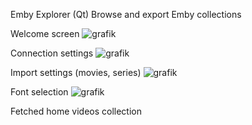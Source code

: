 Emby Explorer (Qt) 
Browse and export Emby collections

Welcome screen
![grafik](https://github.com/user-attachments/assets/acdd2b7a-ac9d-4c49-9321-ec5302b5fdbd)

Connection settings
![grafik](https://github.com/user-attachments/assets/05b0deb4-e69d-44c1-95be-49ed2dc5d9dc)

Import settings (movies, series)
![grafik](https://github.com/user-attachments/assets/d66f6cbd-b8d4-4c11-8de0-8171beeea265)

Font selection
![grafik](https://github.com/user-attachments/assets/ce881e10-9516-46d7-889d-83fc9e909ca6)

Fetched home videos collection





